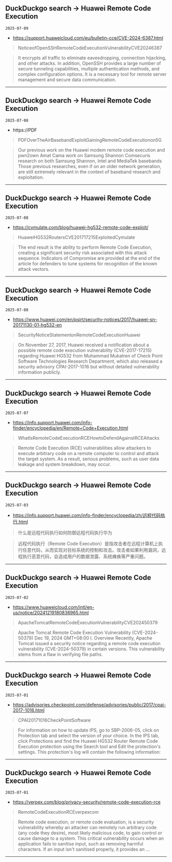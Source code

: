 ## DuckDuckgo search -> Huawei Remote Code Execution
`2025-07-09`

* https://support.huaweicloud.com/eu/bulletin-cce/CVE-2024-6387.html

<blockquote>
 NoticeofOpenSSHRemoteCodeExecutionVulnerabilityCVE20246387
</blockquote>
<blockquote>
It encrypts all traffic to eliminate eavesdropping, connection hijacking, and other attacks. In addition, OpenSSH provides a large number of secure tunneling capabilities, multiple authentication methods, and complex configuration options. It is a necessary tool for remote server management and secure data communication.
</blockquote>

---

## DuckDuckgo search -> Huawei Remote Code Execution
`2025-07-08`

* https://PDF

<blockquote>
 PDFOverTheAirBasebandExploitGainingRemoteCodeExecutionon5G
</blockquote>
<blockquote>
Our previous work on the Huawei modem remote code execution and pwn2own Amat Cama work on Samsung Shannon Comsecuris research on both Samsung Shannon, Intel and MediaTek basebands Those previous researches, even if on an older network generation, are still extremely relevant in the context of baseband research and exploitation.
</blockquote>

---

## DuckDuckgo search -> Huawei Remote Code Execution
`2025-07-08`

* https://cymulate.com/blog/huawei-hg532-remote-code-exploit/

<blockquote>
 HuaweiHG532RoutersCVE201717215ExploitedCymulate
</blockquote>
<blockquote>
The end result is the ability to perform Remote Code Execution, creating a significant security risk associated with this attack sequence. Indicators of Compromise are provided at the end of the article for defenders to tune systems for recognition of the known attack vectors.
</blockquote>

---

## DuckDuckgo search -> Huawei Remote Code Execution
`2025-07-08`

* https://www.huawei.com/en/psirt/security-notices/2017/huawei-sn-20171130-01-hg532-en

<blockquote>
 SecurityNoticeStatementonRemoteCodeExecutionHuawei
</blockquote>
<blockquote>
On November 27, 2017, Huawei received a notification about a possible remote code execution vulnerability (CVE-2017-17215) regarding Huawei HG532 from Muhammad Mukatren of Check Point Software Technologies Research Department, which also released a security advisory CPAI-2017-1016 but without detailed vulnerability information publicly.
</blockquote>

---

## DuckDuckgo search -> Huawei Remote Code Execution
`2025-07-07`

* https://info.support.huawei.com/info-finder/encyclopedia/en/Remote+Code+Execution.html

<blockquote>
 WhatIsRemoteCodeExecutionRCEHowtoDefendAgainstRCEAttacks
</blockquote>
<blockquote>
Remote Code Execution (RCE) vulnerabilities allow attackers to execute arbitrary code on a remote computer to control and attack the target system. As a result, serious problems, such as user data leakage and system breakdown, may occur.
</blockquote>

---

## DuckDuckgo search -> Huawei Remote Code Execution
`2025-07-03`

* https://info.support.huawei.com/info-finder/encyclopedia/zh/远程代码执行.html

<blockquote>
 什么是远程代码执行如何防御远程代码执行华为
</blockquote>
<blockquote>
远程代码执行（Remote Code Execution）是指攻击者在远程计算机上执行任意代码，从而实现对目标系统的控制和攻击。攻击者如果利用漏洞，远程执行恶意代码，会造成用户的数据泄露、系统瘫痪等严重问题。
</blockquote>

---

## DuckDuckgo search -> Huawei Remote Code Execution
`2025-07-02`

* https://www.huaweicloud.com/intl/en-us/notice/20241219180836965.html

<blockquote>
 ApacheTomcatRemoteCodeExecutionVulnerabilityCVE202450379
</blockquote>
<blockquote>
Apache Tomcat Remote Code Execution Vulnerability (CVE-2024-50379) Dec 19, 2024 GMT+08:00 I. Overview Recently, Apache Tomcat issued a security notice regarding a remote code execution vulnerability (CVE-2024-50379) in certain versions. This vulnerability stems from a flaw in verifying file paths.
</blockquote>

---

## DuckDuckgo search -> Huawei Remote Code Execution
`2025-07-01`

* https://advisories.checkpoint.com/defense/advisories/public/2017/cpai-2017-1016.html

<blockquote>
 CPAI20171016CheckPointSoftware
</blockquote>
<blockquote>
For information on how to update IPS, go to SBP-2006-05, click on Protection tab and select the version of your choice. In the IPS tab, click Protections and find the Huawei HG532 Router Remote Code Execution protection using the Search tool and Edit the protection's settings. This protection's log will contain the following information:
</blockquote>

---

## DuckDuckgo search -> Huawei Remote Code Execution
`2025-07-01`

* https://verpex.com/blog/privacy-security/remote-code-execution-rce

<blockquote>
 RemoteCodeExecutionRCEverpexcom
</blockquote>
<blockquote>
Remote code execution, or remote code evaluation, is a security vulnerability whereby an attacker can remotely run arbitrary code (any code they desire), most likely malicious code, to gain control or cause damage to a system. This critical vulnerability occurs when an application fails to sanitise input, such as removing harmful characters. If an input isn't sanitised properly, it provides an ...
</blockquote>

---

